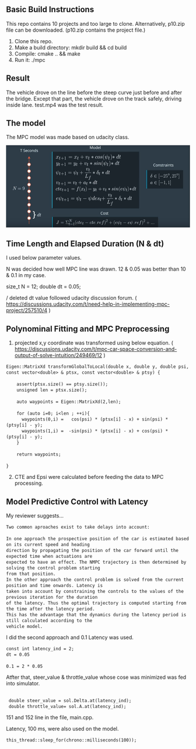 [//]: # (Image References)
[image0]: ./resources/mpc_model.jpg 

## Basic Build Instructions

This repo contains 10 projects and too large to clone. Alternatively, p10.zip file can be downloaded. (p10.zip contains the project file.)

1. Clone this repo.
2. Make a build directory: mkdir build && cd build
3. Compile: cmake .. && make
4. Run it: ./mpc


## Result

The vehicle drove on the line before the steep curve just before and after the bridge. Except that part, the vehicle drove on the track safely, driving inside lane. test.mp4 was the test result.


## The model

The MPC model was made based on udacity class.

![alt text][image0]

## Time Length and Elapsed Duration (N & dt)

I used below parameter values. 

N was decided how well MPC line was drawn. 12 & 0.05 was better than 10 & 0.1 in my case.

size_t N = 12;
double dt = 0.05;

/ deleted
dt value followed udacity discussion forum. 
( https://discussions.udacity.com/t/need-help-in-implementing-mpc-project/257510/4 )




## Polynominal Fitting and MPC Preprocessing

1. projected x,y coordinate was transformed using below equation. 
( https://discussions.udacity.com/t/mpc-car-space-conversion-and-output-of-solve-intuition/249469/12 )



```
Eigen::MatrixXd transformGlobalToLocal(double x, double y, double psi, const vector<double> & ptsx, const vector<double> & ptsy) {

    assert(ptsx.size() == ptsy.size());
    unsigned len = ptsx.size();

    auto waypoints = Eigen::MatrixXd(2,len);

    for (auto i=0; i<len ; ++i){
      waypoints(0,i) =   cos(psi) * (ptsx[i] - x) + sin(psi) * (ptsy[i] - y);
      waypoints(1,i) =  -sin(psi) * (ptsx[i] - x) + cos(psi) * (ptsy[i] - y);  
    } 

    return waypoints;

}
```

2. CTE and Epsi were calculated before feeding the data to MPC processing.


## Model Predictive Control with Latency

My reviewer suggests...

```
Two common aproaches exist to take delays into account:

In one approach the prospective position of the car is estimated based on its current speed and heading
direction by propagating the position of the car forward until the expected time when actuations are
expected to have an effect. The NMPC trajectory is then determined by solving the control problem starting
from that position.
In the other approach the control problem is solved from the current position and time onwards. Latency is
taken into account by constraining the controls to the values of the previous iteration for the duration
of the latency. Thus the optimal trajectory is computed starting from the time after the latency period.
This has the advantage that the dynamics during the latency period is still calculated according to the
vehicle model.
```

I did the second approach and 0.1 Latency was used.

```
const int latency_ind = 2;
dt = 0.05

0.1 = 2 * 0.05

```

Atfter that, steer_value & throttle_value whose cose was minimized was fed into simulator. 

```
 
 double steer_value = sol.Delta.at(latency_ind);
 double throttle_value= sol.A.at(latency_ind);

 ```
 151 and 152 line in the file, main.cpp. 



Latency, 100 ms, were also used on the model.

```
this_thread::sleep_for(chrono::milliseconds(100));
```